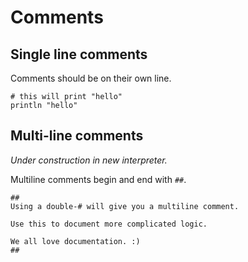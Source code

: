 # Comments

## Single line comments

Comments should be on their own line.

```
# this will print "hello"
println "hello"
```

## Multi-line comments

*Under construction in new interpreter.*

Multiline comments begin and end with `##`.

```
##
Using a double-# will give you a multiline comment.

Use this to document more complicated logic.

We all love documentation. :)
##
```